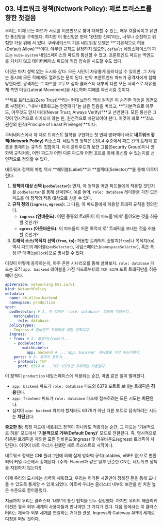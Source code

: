 ## 03\. 네트워크 정책(Network Policy): 제로 트러스트를 향한 첫걸음

우리는 이제 모든 파드가 서로를 이름만으로 찾아 대화할 수 있는, 매우 효율적이고 유연한 통신망을 구축했다. 하지만 이 통신망은 현재 '완전한 신뢰'라는, 너무나 순진하고 위험한 가정 위에 서 있다. 쿠버네티스의 기본 네트워킹 모델은 \*\*'기본적으로 허용(Default Allow)'\*\*이다. 아무런 규칙도 설정하지 않으면, `default` 네임스페이스의 파드는 `kube-system` 네임스페이스의 파드와 통신할 수 있고, 프론트엔드 파드는 백엔드를 거치지 않고 데이터베이스 파드에 직접 접속을 시도할 수도 있다.

이것은 마치 성벽 없는 도시와 같다. 모든 시민이 자유롭게 돌아다닐 수 있지만, 그 자유는 동시에 모든 적에게도 열려있는 문이 된다. 만약 프론트엔드 파드가 공격자에게 침해당한다면, 공격자는 그 파드를 교두보 삼아 클러스터 내부의 다른 모든 서비스로 자유롭게 측면 이동(Lateral Movement)을 시도하며 피해를 확산시킬 것이다.

\*\*제로 트러스트(Zero Trust)\*\*라는 현대 보안의 핵심 원칙은 이 순진한 가정을 정면으로 부정한다. "내부 네트워크는 안전하다"는 낡은 믿음을 버리고, \*\*"기본적으로 아무도, 아무것도 믿지 마라(Never Trust, Always Verify)"\*\*고 선언한다. 모든 통신은 그것이 명시적으로 허가되지 않는 한, 원천적으로 차단되어야 한다. 이것이 바로 \*\*'최소 권한의 원칙(Principle of Least Privilege)'\*\*이다.

쿠버네티스에서 이 제로 트러스트 철학을 구현하는 첫 번째 방화벽이 바로 **네트워크 정책(Network Policy)** 리소스다. 네트워크 정책은 L3/L4 수준에서 파드 간의 트래픽 흐름을 통제하는 규칙의 집합이다. 마치 클라우드의 보안 그룹(Security Group)이나 방화벽 규칙처럼, 어떤 파드가 어떤 다른 파드와 어떤 포트를 통해 통신할 수 있는지를 선언적으로 정의할 수 있다.

네트워크 정책의 마법 역시 \*\*레이블(Label)\*\*과 \*\*셀렉터(Selector)\*\*를 통해 이루어진다.

1.  **정책의 대상 선택 (`podSelector`):** 먼저, 이 정책을 어떤 파드들에게 적용할 것인지를 `podSelector`를 통해 선택한다. 예를 들어, `role: database` 레이블을 가진 모든 파드를 이 정책의 적용 대상으로 삼을 수 있다.
2.  **규칙 정의 (`ingress`, `egress`):** 그 다음, 이 파드들에게 허용할 트래픽 규칙을 정의한다.
      * **`ingress` (인바운드):** 어떤 종류의 트래픽이 이 파드들'에게' 들어오는 것을 허용할 것인가?
      * **`egress` (아웃바운드):** 이 파드들이 어떤 목적지'로' 트래픽을 보내는 것을 허용할 것인가?
3.  **트래픽 소스/목적지 선택 (`from`, `to`):** 허용할 트래픽의 출발지(`from`)나 목적지(`to`) 역시 파드의 레이블(`podSelector`), 네임스페이스(`namespaceSelector`), 혹은 특정 IP 대역(`ipBlock`)으로 명시할 수 있다.

이것이 어떻게 동작하는지, 아주 흔한 시나리오를 통해 살펴보자. `role: database` 파드는 오직 `app: backend` 레이블을 가진 파드로부터의 `TCP 6379` 포트 트래픽만을 허용해야 한다.

```yaml
apiVersion: networking.k8s.io/v1
kind: NetworkPolicy
metadata:
  name: db-allow-backend
  namespace: production
spec:
  podSelector: # 1. 이 정책은 'role: database' 파드에 적용된다.
    matchLabels:
      role: database
  policyTypes:
  - Ingress # 인바운드 트래픽에 대한 규칙이다.
  ingress:
  - from: # 2. 출발지(from)가...
    - podSelector:
        matchLabels:
          app: backend # ...'app: backend' 레이블을 가진 파드이면서,
    ports: # 3. 목적지 포트가...
    - protocol: TCP
      port: 6379 # ...TCP 6379인 트래픽만 허용한다.
```

이 정책이 `production` 네임스페이스에 적용되는 순간, 마법 같은 일이 벌어진다.

  * `app: backend` 파드가 `role: database` 파드의 6379 포트로 보내는 트래픽은 **허용**된다.
  * `app: frontend` 파드가 `role: database` 파드에 접속하려는 모든 시도는 **차단**된다.
  * 심지어 `app: backend` 파드라 할지라도 6379가 아닌 다른 포트로 접속하려는 시도는 **차단**된다.

**중요한 점:** 특정 파드에 네트워크 정책이 하나라도 적용되는 순간, 그 파드는 '기본적으로 허용' 모드에서 **'기본적으로 거부(Default Deny)'** 모드로 전환된다. 즉, 명시적으로 허용된 트래픽을 제외한 모든 인바운드(ingress) 및 아웃바운드(egress) 트래픽이 차단된다. 이것이 바로 우리가 원했던 제로 트러스트의 시작이다.

네트워크 정책은 CNI 플러그인에 의해 실제 방화벽 규칙(iptables, eBPF 등)으로 변환되어 커널 수준에서 강제된다. (주의: Flannel과 같은 일부 단순한 CNI는 네트워크 정책을 지원하지 않는다\!)

이제 우리의 도시에는 성벽이 세워졌고, 우리는 허가된 시민만이 정해진 문을 통해 드나들 수 있도록 통제할 수 있게 되었다. 이로써 우리는 클러스터 내부의 보안을 한 차원 높은 수준으로 끌어올렸다.

지금까지 우리는 클러스터 '내부'의 통신 법칙을 모두 정립했다. 하지만 우리의 애플리케이션은 결국 외부 세계의 사용자들과 만나야만 그 가치가 있다. 다음 장에서는 이 클러스터라는 제국과 외부 세계를 연결하는 거대한 관문, Ingress와 Gateway API의 세계로 여정을 떠날 것이다.